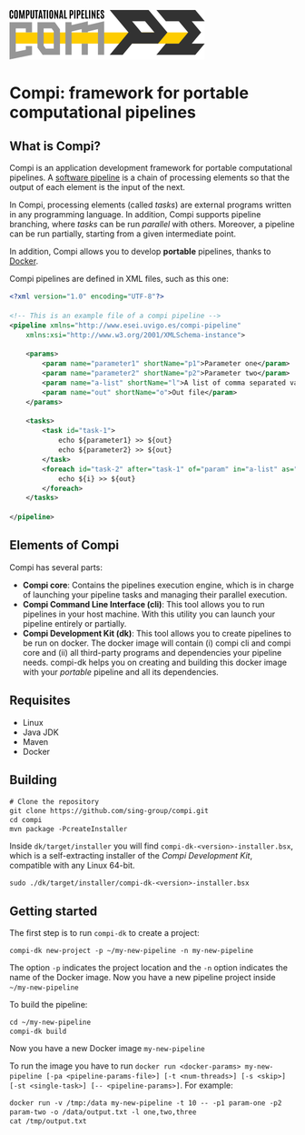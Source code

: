 ![Compi Logo](artwork/logo.png)
# Compi: framework for portable computational pipelines

## What is Compi?
Compi is an application development framework for portable computational pipelines.
A [software pipeline](https://en.wikipedia.org/wiki/Pipeline_(software)) is a
chain of processing elements so that the output of each element is the input 
of the next.

In Compi, processing elements (called *tasks*) are external
programs written in any programming language. In addition, Compi supports pipeline
branching, where *tasks* can be run *parallel* with others. Moreover, a pipeline
can be run partially, starting from a given intermediate point.

In addition, Compi allows you to develop **portable** pipelines, thanks to [Docker](http://docker.io).

Compi pipelines are defined in XML files, such as this one:

```xml
<?xml version="1.0" encoding="UTF-8"?>

<!-- This is an example file of a compi pipeline -->
<pipeline xmlns="http://www.esei.uvigo.es/compi-pipeline"
	xmlns:xsi="http://www.w3.org/2001/XMLSchema-instance">

	<params>
		<param name="parameter1" shortName="p1">Parameter one</param>
		<param name="parameter2" shortName="p2">Parameter two</param>
		<param name="a-list" shortName="l">A list of comma separated values</param>
		<param name="out" shortName="o">Out file</param>
	</params>

	<tasks>
		<task id="task-1">
			echo ${parameter1} >> ${out}
			echo ${parameter2} >> ${out}
		</task>
		<foreach id="task-2" after="task-1" of="param" in="a-list" as="i">
			echo ${i} >> ${out}
		</foreach>
	</tasks>

</pipeline>
```

## Elements of Compi
Compi has several parts:
* **Compi core**: Contains the pipelines execution engine, which is in charge
of launching your pipeline tasks and managing their parallel execution.
* **Compi Command Line Interface (cli)**: This tool allows you to run pipelines
in your host machine. With this utility you can launch your pipeline entirely
or partially.
* **Compi Development Kit (dk)**: This tool allows you to create pipelines to
be run on docker. The docker image will contain (i) compi cli and compi core
and (ii) all third-party programs and dependencies your pipeline needs.
compi-dk helps you on creating and building this docker image with your
*portable* pipeline and all its dependencies.

## Requisites
* Linux
* Java JDK
* Maven
* Docker

## Building
```
# Clone the repository
git clone https://github.com/sing-group/compi.git
cd compi
mvn package -PcreateInstaller
```
Inside `dk/target/installer` you will find `compi-dk-<version>-installer.bsx`,
which is a self-extracting installer of the *Compi Development Kit*, compatible
with any Linux 64-bit.

```
sudo ./dk/target/installer/compi-dk-<version>-installer.bsx
```

## Getting started
The first step is to run `compi-dk` to create a project:

```
compi-dk new-project -p ~/my-new-pipeline -n my-new-pipeline
```

The option `-p` indicates the project location and the `-n` option indicates
the name of the Docker image. Now you have a new pipeline project inside `~/my-new-pipeline`

To build the pipeline:
```
cd ~/my-new-pipeline
compi-dk build
```

Now you have a new Docker image `my-new-pipeline`

To run the image you have to run `docker run <docker-params> my-new-pipeline [-pa <pipeline-params-file>] [-t <num-threads>] [-s <skip>] [-st <single-task>] [-- <pipeline-params>]`. For example:
```
docker run -v /tmp:/data my-new-pipeline -t 10 -- -p1 param-one -p2 param-two -o /data/output.txt -l one,two,three
cat /tmp/output.txt
```








